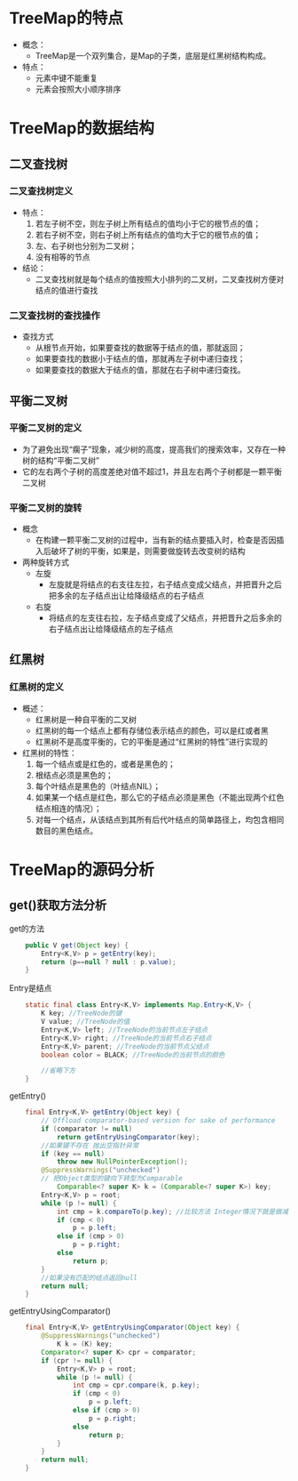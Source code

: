# TreeMap的特点
* 概念：
  * TreeMap是一个双列集合，是Map的子类，底层是红黑树结构构成。
* 特点：
  * 元素中键不能重复
  * 元素会按照大小顺序排序

# TreeMap的数据结构
## 二叉查找树
### 二叉查找树定义
* 特点：
  1. 若左子树不空，则左子树上所有结点的值均小于它的根节点的值；
  2. 若右子树不空，则右子树上所有结点的值均大于它的根节点的值；
  3. 左、右子树也分别为二叉树；
  4. 没有相等的节点
* 结论：
  * 二叉查找树就是每个结点的值按照大小排列的二叉树，二叉查找树方便对结点的值进行查找
  
### 二叉查找树的查找操作
* 查找方式
  * 从根节点开始，如果要查找的数据等于结点的值，那就返回；
  * 如果要查找的数据小于结点的值，那就再左子树中递归查找；
  * 如果要查找的数据大于结点的值，那就在右子树中递归查找。

## 平衡二叉树
### 平衡二叉树的定义
* 为了避免出现“瘸子”现象，减少树的高度，提高我们的搜索效率，又存在一种树的结构“平衡二叉树”
* 它的左右两个子树的高度差绝对值不超过1，并且左右两个子树都是一颗平衡二叉树

### 平衡二叉树的旋转
* 概念
  * 在构建一颗平衡二叉树的过程中，当有新的结点要插入时，检查是否因插入后破坏了树的平衡，如果是，则需要做旋转去改变树的结构
* 两种旋转方式
  * 左旋
    * 左旋就是将结点的右支往左拉，右子结点变成父结点，并把晋升之后把多余的左子结点出让给降级结点的右子结点
  * 右旋
    * 将结点的左支往右拉，左子结点变成了父结点，并把晋升之后多余的右子结点出让给降级结点的左子结点

## 红黑树
### 红黑树的定义
* 概述：
  * 红黑树是一种自平衡的二叉树
  * 红黑树的每一个结点上都有存储位表示结点的颜色，可以是红或者黑
  * 红黑树不是高度平衡的，它的平衡是通过“红黑树的特性”进行实现的
* 红黑树的特性：
  1. 每一个结点或是红色的，或者是黑色的；
  2. 根结点必须是黑色的；
  3. 每个叶结点是黑色的（叶结点NIL）；
  4. 如果某一个结点是红色，那么它的子结点必须是黑色（不能出现两个红色结点相连的情况）；
  5. 对每一个结点，从该结点到其所有后代叶结点的简单路径上，均包含相同数目的黑色结点。

# TreeMap的源码分析
## get()获取方法分析
get的方法
``` java
    public V get(Object key) {
        Entry<K,V> p = getEntry(key);
        return (p==null ? null : p.value);
    }
```
Entry是结点
``` java
    static final class Entry<K,V> implements Map.Entry<K,V> {
        K key; //TreeNode的键
        V value; //TreeNode的值
        Entry<K,V> left; //TreeNode的当前节点左子结点
        Entry<K,V> right; //TreeNode的当前节点右子结点
        Entry<K,V> parent; //TreeNode的当前节点父结点
        boolean color = BLACK; //TreeNode的当前节点的颜色

        //省略下方
    }
```
getEntry()
``` java
    final Entry<K,V> getEntry(Object key) {
        // Offload comparator-based version for sake of performance
        if (comparator != null)
            return getEntryUsingComparator(key);
        //如果键不存在 抛出空指针异常
        if (key == null)
            throw new NullPointerException();
        @SuppressWarnings("unchecked")
        // 把Object类型的键向下转型为Comparable
            Comparable<? super K> k = (Comparable<? super K>) key;
        Entry<K,V> p = root;
        while (p != null) {
            int cmp = k.compareTo(p.key); //比较方法 Integer情况下就是做减法
            if (cmp < 0)
                p = p.left;
            else if (cmp > 0)
                p = p.right;
            else
                return p;
        }
        //如果没有匹配的结点返回null
        return null;
    }
```
getEntryUsingComparator()
``` java
    final Entry<K,V> getEntryUsingComparator(Object key) {
        @SuppressWarnings("unchecked")
            K k = (K) key;
        Comparator<? super K> cpr = comparator;
        if (cpr != null) {
            Entry<K,V> p = root;
            while (p != null) {
                int cmp = cpr.compare(k, p.key);
                if (cmp < 0)
                    p = p.left;
                else if (cmp > 0)
                    p = p.right;
                else
                    return p;
            }
        }
        return null;
    }
```